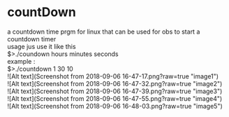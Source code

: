 # countDown
a countdown time prgm for linux that can be used for obs to start a countdown timer<br />
usage jus use it like this <br />
$>./coundown hours minutes seconds<br />
example :<br />
$>./countdown 1 30 10<br />
![Alt text](Screenshot from 2018-09-06 16-47-17.png?raw=true "image1")<br />
![Alt text](Screenshot from 2018-09-06 16-47-32.png?raw=true "image2")<br />
![Alt text](Screenshot from 2018-09-06 16-47-39.png?raw=true "image3")<br />
![Alt text](Screenshot from 2018-09-06 16-47-55.png?raw=true "image4")<br />
![Alt text](Screenshot from 2018-09-06 16-48-03.png?raw=true "image5")<br />

